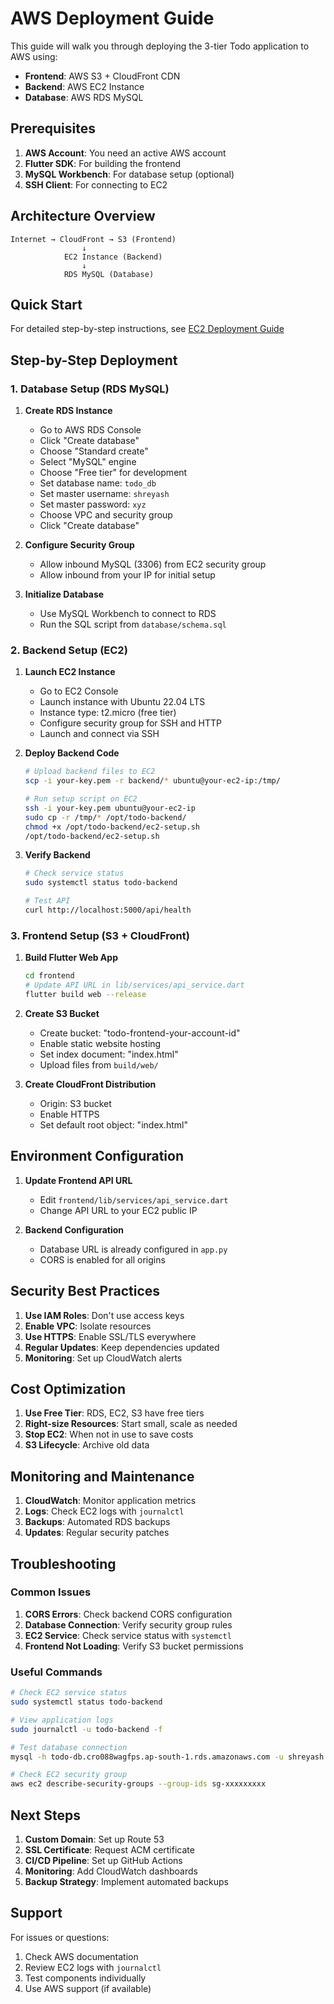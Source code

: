 # AWS Deployment Guide

This guide will walk you through deploying the 3-tier Todo application to AWS using:
- **Frontend**: AWS S3 + CloudFront CDN
- **Backend**: AWS EC2 Instance
- **Database**: AWS RDS MySQL

## Prerequisites

1. **AWS Account**: You need an active AWS account
2. **Flutter SDK**: For building the frontend
3. **MySQL Workbench**: For database setup (optional)
4. **SSH Client**: For connecting to EC2

## Architecture Overview

```
Internet → CloudFront → S3 (Frontend)
                ↓
            EC2 Instance (Backend)
                ↓
            RDS MySQL (Database)
```

## Quick Start

For detailed step-by-step instructions, see [EC2 Deployment Guide](ec2-deployment-guide.md)

## Step-by-Step Deployment

### 1. Database Setup (RDS MySQL)

1. **Create RDS Instance**
   - Go to AWS RDS Console
   - Click "Create database"
   - Choose "Standard create"
   - Select "MySQL" engine
   - Choose "Free tier" for development
   - Set database name: `todo_db`
   - Set master username: `shreyash`
   - Set master password: `xyz`
   - Choose VPC and security group
   - Click "Create database"

2. **Configure Security Group**
   - Allow inbound MySQL (3306) from EC2 security group
   - Allow inbound from your IP for initial setup

3. **Initialize Database**
   - Use MySQL Workbench to connect to RDS
   - Run the SQL script from `database/schema.sql`

### 2. Backend Setup (EC2)

1. **Launch EC2 Instance**
   - Go to EC2 Console
   - Launch instance with Ubuntu 22.04 LTS
   - Instance type: t2.micro (free tier)
   - Configure security group for SSH and HTTP
   - Launch and connect via SSH

2. **Deploy Backend Code**
   ```bash
   # Upload backend files to EC2
   scp -i your-key.pem -r backend/* ubuntu@your-ec2-ip:/tmp/
   
   # Run setup script on EC2
   ssh -i your-key.pem ubuntu@your-ec2-ip
   sudo cp -r /tmp/* /opt/todo-backend/
   chmod +x /opt/todo-backend/ec2-setup.sh
   /opt/todo-backend/ec2-setup.sh
   ```

3. **Verify Backend**
   ```bash
   # Check service status
   sudo systemctl status todo-backend
   
   # Test API
   curl http://localhost:5000/api/health
   ```

### 3. Frontend Setup (S3 + CloudFront)

1. **Build Flutter Web App**
   ```bash
   cd frontend
   # Update API URL in lib/services/api_service.dart
   flutter build web --release
   ```

2. **Create S3 Bucket**
   - Create bucket: "todo-frontend-your-account-id"
   - Enable static website hosting
   - Set index document: "index.html"
   - Upload files from `build/web/`

3. **Create CloudFront Distribution**
   - Origin: S3 bucket
   - Enable HTTPS
   - Set default root object: "index.html"

## Environment Configuration

1. **Update Frontend API URL**
   - Edit `frontend/lib/services/api_service.dart`
   - Change API URL to your EC2 public IP

2. **Backend Configuration**
   - Database URL is already configured in `app.py`
   - CORS is enabled for all origins

## Security Best Practices

1. **Use IAM Roles**: Don't use access keys
2. **Enable VPC**: Isolate resources
3. **Use HTTPS**: Enable SSL/TLS everywhere
4. **Regular Updates**: Keep dependencies updated
5. **Monitoring**: Set up CloudWatch alerts

## Cost Optimization

1. **Use Free Tier**: RDS, EC2, S3 have free tiers
2. **Right-size Resources**: Start small, scale as needed
3. **Stop EC2**: When not in use to save costs
4. **S3 Lifecycle**: Archive old data

## Monitoring and Maintenance

1. **CloudWatch**: Monitor application metrics
2. **Logs**: Check EC2 logs with `journalctl`
3. **Backups**: Automated RDS backups
4. **Updates**: Regular security patches

## Troubleshooting

### Common Issues

1. **CORS Errors**: Check backend CORS configuration
2. **Database Connection**: Verify security group rules
3. **EC2 Service**: Check service status with `systemctl`
4. **Frontend Not Loading**: Verify S3 bucket permissions

### Useful Commands

```bash
# Check EC2 service status
sudo systemctl status todo-backend

# View application logs
sudo journalctl -u todo-backend -f

# Test database connection
mysql -h todo-db.cro088wagfps.ap-south-1.rds.amazonaws.com -u shreyash -p

# Check EC2 security group
aws ec2 describe-security-groups --group-ids sg-xxxxxxxxx
```

## Next Steps

1. **Custom Domain**: Set up Route 53
2. **SSL Certificate**: Request ACM certificate
3. **CI/CD Pipeline**: Set up GitHub Actions
4. **Monitoring**: Add CloudWatch dashboards
5. **Backup Strategy**: Implement automated backups

## Support

For issues or questions:
1. Check AWS documentation
2. Review EC2 logs with `journalctl`
3. Test components individually
4. Use AWS support (if available) 